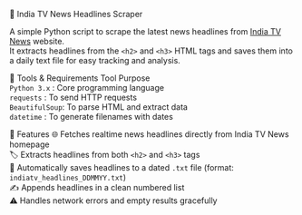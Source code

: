 📰 India TV News Headlines Scraper

A simple Python script to scrape the latest news headlines from [India TV News](https://www.indiatvnews.com/) website.  
It extracts headlines from the `<h2>` and `<h3>` HTML tags and saves them into a daily text file for easy tracking and analysis.

 🧰  Tools & Requirements
      Tool             Purpose                          
      `Python 3.x`   : Core programming language        
      `requests`     : To send HTTP requests            
      `BeautifulSoup`: To parse HTML and extract data   
      `datetime`     : To generate filenames with dates 

  🚀  Features
      🌐 Fetches realtime news headlines directly from India TV News homepage  
      🏷️ Extracts headlines from both `<h2>` and `<h3>` tags  
      📅 Automatically saves headlines to a dated `.txt` file (format: `indiatv_headlines_DDMMYY.txt`)  
      ✍️ Appends headlines in a clean numbered list  
      ⚠️ Handles network errors and empty results gracefully  

